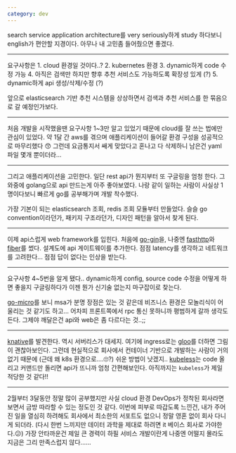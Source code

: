 ```yaml
---
category: dev
---
```


search service application architecture를 very seriously하게 study 하다보니 english가 편안할 지경이다.
아무나 내 고민좀 들어줬으면 좋겠다.

---

요구사항은 1. cloud 환경일 것이다..? 2. kubernetes 환경 3. dynamic하게 code 수정 가능 4. 아직은 검색만 하지만 향후 추천 서비스도 가능하도록 확장성 있게 (?) 5. dynamic하게 api 생성/삭제/수정 (?)

앞으로 elasticsearch 기반 추천 시스템을 상상하면서 검색과 추천 서비스를 한 묶음으로 갈 예정인가보다.

---

처음 개발을 시작했을땐 요구사항 1~3만 알고 있었기 때문에 cloud를 잘 쓰는 법에만 관심이 있었다.
약 1달 간 aws를 겪으며 애플리케이션이 들어갈 환경 구성을 성공적으로 마무리했다 😙
그런데 요금통지서 쌔게 맞았다고 혼나고 다 삭제하니 남은건 yaml 파일 몇개 뿐이더라...

---

그리고 애플리케이션을 고민한다. 일단 rest api가 뭔지부터 또 구글링을 엄청 한다.
그 와중에 golang으로 api 만드는게 아주 좋아보였다. 
나랑 같이 일하는 사람이 사실상 1명이다보니 빠르게 go를 공부해가며 개발 착수했다.

가장 기본이 되는 elasticsearch 조회, redis 조회 모듈부터 만들었다.
슬슬 go convention이라던가, 패키지 구조라던가, 디자인 패턴을 알아서 찾게 된다.

---

이제 api스럽게 web framework를 입힌다. 처음에 [go-gin](https://github.com/gin-gonic/gin)을, 
나중엔 [fasthttp](https://github.com/valyala/fasthttp)와 [fiber](https://github.com/gofiber/fiber)를 썼다.
설계도에 api 게이트웨이를 추가한다.
점점 latency를 생각하고 네트워크를 고려한다... 점점 답이 없다는 인상을 받는다.

---

요구사항 4~5번을 알게 됐다.. dynamic하게 config, source code 수정을 어떻게 하면 좋을지 구글링하다가
이젠 뭔가 신기술 없는지 마구잡이로 찾는다. 

[go-micro](https://micro.mu/)를 보니 msa가 분명 장점은 있는 것 같은데
비즈니스 환경은 모놀리식이 어울리는 것 같기도 하고... 어차피 프론트쪽에서 rpc 통신 못하니까 평범하게 갈까 생각도 든다.
그제야 깨달은건 api와 web은 좀 다르다는 것..;;

---

[knative](https://knative.dev/)를 발견한다. 역시 서버리스가 대세지.
여기에 ingress로는 [gloo](https://docs.solo.io/gloo/latest/)를 더하면 그림이 괜찮아보인다. 
그런데 현실적으로 회사에서 컨테이너 기반으로 개발하는 사람이 거의 없기 때문에 (근데 왜 k8s 환경으로....🙄?) 쉬운 방법이 낫겠지..
[kubeless](https://kubeless.io/)는 code 올리고 커맨드만 돌리면 api가 뜨니까 엄청 간편해보인다.
아직까지는 `kubeless`가 제일 적당한 것 같다!!

---

2월부터 3달동안 정말 많이 공부했지만 사실 cloud 환경 DevOps가 정착된 회사라면 보면서 금방 따라할 수 있는 정도인 것 같다.
이번에 피부로 따갑도록 느낀건, 내가 주어진 일을 열심히 하려해도 회사에서 최소한의 서포트도 없으니 정말 영혼 없이 회사 다니게 되더라.
(다시 한번 느끼지만 데이터 과학을 제대로 하려면 it 베이스 회사로 가야한다.😕)
가장 안타까운건 제일 큰 경력이 하필 서비스 개발이란게 나중엔 어떨지 몰라도 지금은 그리 만족스럽지 않다......
